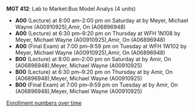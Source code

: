 **MGT 412**: Lab to Market:Bus Model Analys (4 units)

- **A00** (Lecture) at 8:00 am–2:00 pm on Saturday at   by Meyer, Michael Wayne (A00910925),Amir, On (A06896948)
- **A00** (Lecture) at 6:30 pm–9:20 pm on Thursday at WFH 1N108 by Meyer, Michael Wayne (A00910925),Amir, On (A06896948)
- **A00** (Final Exam) at 7:00 pm–9:59 pm on Tuesday at WFH 1W102 by Meyer, Michael Wayne (A00910925),Amir, On (A06896948)
- **B00** (Lecture) at 8:00 am–2:00 pm on Saturday at   by Amir, On (A06896948),Meyer, Michael Wayne (A00910925)
- **B00** (Lecture) at 6:30 pm–9:20 pm on Thursday at   by Amir, On (A06896948),Meyer, Michael Wayne (A00910925)
- **B00** (Final Exam) at 7:00 pm–9:59 pm on Tuesday at   by Amir, On (A06896948),Meyer, Michael Wayne (A00910925)

[Enrollment numbers over time](./MGT412.tsv)

